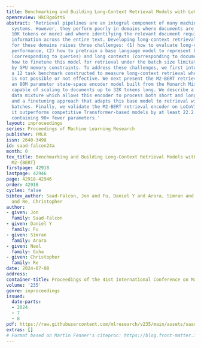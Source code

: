 ```yaml
---
title: Benchmarking and Building Long-Context Retrieval Models with LoCo and M2-BERT
openreview: HkCRgoGtt6
abstract: 'Retrieval pipelines are an integral component of many machine learning
  systems. However, they perform poorly in domains where documents are long (e.g.,
  10K tokens or more) and where identifying the relevant document requires synthesizing
  information across the entire text. Developing long-context retrieval encoders suitable
  for these domains raises three challenges: (1) how to evaluate long-context retrieval
  performance, (2) how to pretrain a base language model to represent both short contexts
  (corresponding to queries) and long contexts (corresponding to documents), and (3)
  how to finetune this model for retrieval under the batch size limitations imposed
  by GPU memory constraints. To address these challenges, we first introduce LoCoV1,
  a 12 task benchmark constructed to measure long-context retrieval where chunking
  is not possible or not effective. We next present the M2-BERT retrieval encoder,
  an 80M parameter state-space encoder model built from the Monarch Mixer architecture,
  capable of scaling to documents up to 32K tokens long. We describe a pretraining
  data mixture which allows this encoder to process both short and long context sequences,
  and a finetuning approach that adapts this base model to retrieval with only single-sample
  batches. Finally, we validate the M2-BERT retrieval encoder on LoCoV1, finding that
  it outperforms competitive Transformer-based models by at least 22.2 points, despite
  containing 90× fewer parameters.'
layout: inproceedings
series: Proceedings of Machine Learning Research
publisher: PMLR
issn: 2640-3498
id: saad-falcon24a
month: 0
tex_title: Benchmarking and Building Long-Context Retrieval Models with {L}o{C}o and
  M2-{BERT}
firstpage: 42918
lastpage: 42946
page: 42918-42946
order: 42918
cycles: false
bibtex_author: Saad-Falcon, Jon and Fu, Daniel Y and Arora, Simran and Guha, Neel
  and Re, Christopher
author:
- given: Jon
  family: Saad-Falcon
- given: Daniel Y
  family: Fu
- given: Simran
  family: Arora
- given: Neel
  family: Guha
- given: Christopher
  family: Re
date: 2024-07-08
address:
container-title: Proceedings of the 41st International Conference on Machine Learning
volume: '235'
genre: inproceedings
issued:
  date-parts:
  - 2024
  - 7
  - 8
pdf: https://raw.githubusercontent.com/mlresearch/v235/main/assets/saad-falcon24a/saad-falcon24a.pdf
extras: []
# Format based on Martin Fenner's citeproc: https://blog.front-matter.io/posts/citeproc-yaml-for-bibliographies/
---
```

